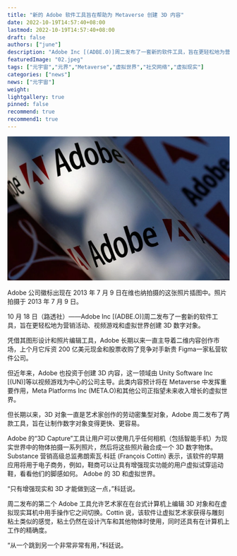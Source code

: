 ```yaml
---
title: "新的 Adobe 软件工具旨在帮助为 Metaverse 创建 3D 内容"
date: 2022-10-19T14:57:40+08:00
lastmod: 2022-10-19T14:57:40+08:00
draft: false
authors: ["june"]
description: "Adobe Inc [(ADBE.O)]周二发布了一套新的软件工具，旨在更轻松地为营销活动、视频游戏和虚拟世界创建 3D 数字对象。"
featuredImage: "02.jpeg"
tags: ["元宇宙","元界","Metaverse","虚拟世界","社交网络","虚拟现实"]
categories: ["news"]
news: ["元宇宙"]
weight: 
lightgallery: true
pinned: false
recommend: true
recommend1: true
---
```




![元宇宙](1.png)

Adobe 公司徽标出现在 2013 年 7 月 9 日在维也纳拍摄的这张照片插图中。照片拍摄于 2013 年 7 月 9 日。



10 月 18 日（路透社）——Adobe Inc [(ADBE.O)]周二发布了一套新的软件工具，旨在更轻松地为营销活动、视频游戏和虚拟世界创建 3D 数字对象。

凭借其图形设计和照片编辑工具，Adobe 长期以来一直主导着二维内容创作市场，上个月它斥资 200 亿美元现金和股票收购了竞争对手新贵 Figma一家私营软件公司。

但近年来，Adobe 也投资于创建 3D 内容，这一领域由 Unity Software Inc [(UN)]等以视频游戏为中心的公司主导。此类内容预计将在 Metaverse 中发挥重要作用，Meta Platforms Inc (META.O)和其他公司正指望未来收入增长的虚拟世界。

但长期以来，3D 对象一直是艺术家创作的劳动密集型对象，Adobe 周二发布了两款工具，旨在让制作数字对象变得更快、更容易。

Adobe 的“3D Capture”工具让用户可以使用几乎任何相机（包括智能手机）为现实世界中的物体拍摄一系列照片，然后将这些照片融合成一个 3D 数字物体。Substance 营销高级总监弗朗索瓦·科廷 (François Cottin) 表示，该软件的早期应用将用于电子商务，例如，鞋商可以让具有增强现实功能的用户虚拟试穿运动鞋，看看他们的脚感如何。 Adobe 的 3D 和虚拟世界。

“只有增强现实和 3D 才能做到这一点，”科廷说。

周二发布的第二个 Adobe 工具允许艺术家在在台式计算机上编辑 3D 对象和在虚拟现实耳机中用手操作它之间切换。Cottin 说，该软件让虚拟艺术家获得与雕刻粘土类似的感觉，粘土仍然在设计汽车和其他物体时使用，同时还具有在计算机上工作的精确度。

“从一个跳到另一个非常非常有用，”科廷说。

